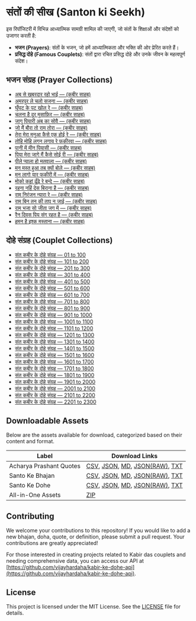 # संतों की सीख (Santon ki Seekh)

इस रिपॉजिटरी में विभिन्न आध्यात्मिक सामग्री शामिल की जाएगी, जो संतों के शिक्षाओं और संदेशों को उजागर करती है:

- **भजन (Prayers)**: संतों के भजन, जो हमें आध्यात्मिकता और भक्ति की ओर प्रेरित करते हैं।
- **प्रसिद्ध दोहे (Famous Couplets)**: संतों द्वारा रचित प्रसिद्ध दोहे और उनके जीवन के महत्वपूर्ण संदेश।

## भजन संग्रह (Prayer Collections)

- [अब से खबरदार रहो भाई — (कबीर साहब)][ab-se-khabardaar-raho-bhai]
- [अमरपुर ले चलो सजना — (कबीर साहब)][amarpur-le-chalo-sajna]
- [घूँघट के पट खोल रे — (कबीर साहब)][ghoonghat-ke-pat-khol-re]
- [चलना है दूर मुसाफ़िर — (कबीर साहब)][chalna-hai-door-musafir]
- [जागु पियारी अब का सोवै — (कबीर साहब)][jaag-piyari-ab-ka-sauve]
- [जो मैं बौरा तो राम तोरा — (कबीर साहब)][jo-main-bora-to-ram-tora]
- [तेरा मेरा मनुआ कैसे एक होई रे — (कबीर साहब)][tera-mera-manuva-kaise-ek-hoi-re]
- [तोहि मोहि लगन लगाय रे फकीरवा — (कबीर साहब)][tohi-mohi-lagan-lagaye-re-phakirava]
- [पानी में मीन पियासी — (कबीर साहब)][pani-me-meen-piyaasi]
- [पिया मेरा जागे मैं कैसे सोई री — (कबीर साहब)][piya-mera-jaage-main-kaise-soi-ri]
- [पीले प्याला हो मतवाला — (कबीर साहब)][peele-pyala-ho-matwala]
- [मन मस्त हुआ तब क्यों बोले — (कबीर साहब)][man-mast-huaa-tab-kyon-bole]
- [मन लागो यार फकीरी में — (कबीर साहब)][man-lago-yaar-fakiri-me]
- [मोको कहां ढूँढ़े रे बन्दे — (कबीर साहब)][moko-kahaan-dhundhe-re-bande]
- [रहना नहिं देस बिराना है — (कबीर साहब)][rehna-nahi-desh-virana-hai]
- [राम निरंजन न्यारा रे — (कबीर साहब)][ram-niranjan-nyaara-re]
- [राम बिन तन की ताप न जाई — (कबीर साहब)][ram-bin-tan-ki-taap-na-jaai]
- [राम भजा सो जीता जग में — (कबीर साहब)][ram-bhaja-so-jeeta-jag-me]
- [रैन दिवस पिय संग रहत है — (कबीर साहब)][rain-divas-piya-sang-rahat-hai]
- [हमन है इश्क मस्ताना — (कबीर साहब)][haman-hai-ishq-mastana]

[ab-se-khabardaar-raho-bhai]: docs/bhajans/ab-se-khabardaar-raho-bhai.md
[pani-me-meen-piyaasi]: docs/bhajans/pani-me-meen-piyaasi.md
[amarpur-le-chalo-sajna]: docs/bhajans/amarpur-le-chalo-sajna.md
[peele-pyala-ho-matwala]: docs/bhajans/peele-pyala-ho-matwala.md
[chalna-hai-door-musafir]: docs/bhajans/chalna-hai-door-musafir.md
[piya-mera-jaage-main-kaise-soi-ri]: docs/bhajans/piya-mera-jaage-main-kaise-soi-ri.md
[ghoonghat-ke-pat-khol-re]: docs/bhajans/ghoonghat-ke-pat-khol-re.md
[rain-divas-piya-sang-rahat-hai]: docs/bhajans/rain-divas-piya-sang-rahat-hai.md
[haman-hai-ishq-mastana]: docs/bhajans/haman-hai-ishq-mastana.md
[ram-bhaja-so-jeeta-jag-me]: docs/bhajans/ram-bhaja-so-jeeta-jag-me.md
[jaag-piyari-ab-ka-sauve]: docs/bhajans/jaag-piyari-ab-ka-sauve.md
[ram-bin-tan-ki-taap-na-jaai]: docs/bhajans/ram-bin-tan-ki-taap-na-jaai.md
[jo-main-bora-to-ram-tora]: docs/bhajans/jo-main-bora-to-ram-tora.md
[ram-niranjan-nyaara-re]: docs/bhajans/ram-niranjan-nyaara-re.md
[man-lago-yaar-fakiri-me]: docs/bhajans/man-lago-yaar-fakiri-me.md
[rehna-nahi-desh-virana-hai]: docs/bhajans/rehna-nahi-desh-virana-hai.md
[man-mast-huaa-tab-kyon-bole]: docs/bhajans/man-mast-huaa-tab-kyon-bole.md
[tera-mera-manuva-kaise-ek-hoi-re]: docs/bhajans/tera-mera-manuva-kaise-ek-hoi-re.md
[moko-kahaan-dhundhe-re-bande]: docs/bhajans/moko-kahaan-dhundhe-re-bande.md
[tohi-mohi-lagan-lagaye-re-phakirava]: docs/bhajans/tohi-mohi-lagan-lagaye-re-phakirava.md

## दोहे संग्रह (Couplet Collections)

- [संत कबीर के दोहे संग्रह — 01 to 100][sant-kabir-ke-dohe-01]
- [संत कबीर के दोहे संग्रह — 101 to 200][sant-kabir-ke-dohe-02]
- [संत कबीर के दोहे संग्रह — 201 to 300][sant-kabir-ke-dohe-03]
- [संत कबीर के दोहे संग्रह — 301 to 400][sant-kabir-ke-dohe-04]
- [संत कबीर के दोहे संग्रह — 401 to 500][sant-kabir-ke-dohe-05]
- [संत कबीर के दोहे संग्रह — 501 to 600][sant-kabir-ke-dohe-06]
- [संत कबीर के दोहे संग्रह — 601 to 700][sant-kabir-ke-dohe-07]
- [संत कबीर के दोहे संग्रह — 701 to 800][sant-kabir-ke-dohe-08]
- [संत कबीर के दोहे संग्रह — 801 to 900][sant-kabir-ke-dohe-09]
- [संत कबीर के दोहे संग्रह — 901 to 1000][sant-kabir-ke-dohe-10]
- [संत कबीर के दोहे संग्रह — 1001 to 1100][sant-kabir-ke-dohe-11]
- [संत कबीर के दोहे संग्रह — 1101 to 1200][sant-kabir-ke-dohe-12]
- [संत कबीर के दोहे संग्रह — 1201 to 1300][sant-kabir-ke-dohe-13]
- [संत कबीर के दोहे संग्रह — 1301 to 1400][sant-kabir-ke-dohe-14]
- [संत कबीर के दोहे संग्रह — 1401 to 1500][sant-kabir-ke-dohe-15]
- [संत कबीर के दोहे संग्रह — 1501 to 1600][sant-kabir-ke-dohe-16]
- [संत कबीर के दोहे संग्रह — 1601 to 1700][sant-kabir-ke-dohe-17]
- [संत कबीर के दोहे संग्रह — 1701 to 1800][sant-kabir-ke-dohe-18]
- [संत कबीर के दोहे संग्रह — 1801 to 1900][sant-kabir-ke-dohe-19]
- [संत कबीर के दोहे संग्रह — 1901 to 2000][sant-kabir-ke-dohe-20]
- [संत कबीर के दोहे संग्रह — 2001 to 2100][sant-kabir-ke-dohe-21]
- [संत कबीर के दोहे संग्रह — 2101 to 2200][sant-kabir-ke-dohe-22]
- [संत कबीर के दोहे संग्रह — 2201 to 2300][sant-kabir-ke-dohe-23]

[sant-kabir-ke-dohe-01]: docs/dohe/sant-kabir-ke-dohe-01.md
[sant-kabir-ke-dohe-02]: docs/dohe/sant-kabir-ke-dohe-02.md
[sant-kabir-ke-dohe-03]: docs/dohe/sant-kabir-ke-dohe-03.md
[sant-kabir-ke-dohe-04]: docs/dohe/sant-kabir-ke-dohe-04.md
[sant-kabir-ke-dohe-05]: docs/dohe/sant-kabir-ke-dohe-05.md
[sant-kabir-ke-dohe-06]: docs/dohe/sant-kabir-ke-dohe-06.md
[sant-kabir-ke-dohe-07]: docs/dohe/sant-kabir-ke-dohe-07.md
[sant-kabir-ke-dohe-08]: docs/dohe/sant-kabir-ke-dohe-08.md
[sant-kabir-ke-dohe-09]: docs/dohe/sant-kabir-ke-dohe-09.md
[sant-kabir-ke-dohe-10]: docs/dohe/sant-kabir-ke-dohe-10.md
[sant-kabir-ke-dohe-11]: docs/dohe/sant-kabir-ke-dohe-11.md
[sant-kabir-ke-dohe-12]: docs/dohe/sant-kabir-ke-dohe-12.md
[sant-kabir-ke-dohe-13]: docs/dohe/sant-kabir-ke-dohe-13.md
[sant-kabir-ke-dohe-14]: docs/dohe/sant-kabir-ke-dohe-14.md
[sant-kabir-ke-dohe-15]: docs/dohe/sant-kabir-ke-dohe-15.md
[sant-kabir-ke-dohe-16]: docs/dohe/sant-kabir-ke-dohe-16.md
[sant-kabir-ke-dohe-17]: docs/dohe/sant-kabir-ke-dohe-17.md
[sant-kabir-ke-dohe-18]: docs/dohe/sant-kabir-ke-dohe-18.md
[sant-kabir-ke-dohe-19]: docs/dohe/sant-kabir-ke-dohe-19.md
[sant-kabir-ke-dohe-20]: docs/dohe/sant-kabir-ke-dohe-20.md
[sant-kabir-ke-dohe-21]: docs/dohe/sant-kabir-ke-dohe-21.md
[sant-kabir-ke-dohe-22]: docs/dohe/sant-kabir-ke-dohe-22.md
[sant-kabir-ke-dohe-23]: docs/dohe/sant-kabir-ke-dohe-23.md

## Downloadable Assets

Below are the assets available for download, categorized based on their content and format.

| Label                   | Download Links                                                                                                |
| ----------------------- | ------------------------------------------------------------------------------------------------------------- |
| Acharya Prashant Quotes | [CSV][acharya-csv], [JSON][acharya-json], [MD][acharya-md], [JSON(RAW)][acharya-json-raw], [TXT][acharya-txt] |
| Santo Ke Bhajan         | [CSV][bhajan-csv], [JSON][bhajan-json], [MD][bhajan-md], [JSON(RAW)][bhajan-json-raw], [TXT][bhajan-txt]      |
| Santo Ke Dohe           | [CSV][dohe-csv], [JSON][dohe-json], [MD][dohe-md], [JSON(RAW)][dohe-json-raw], [TXT][dohe-txt]                |
| All-in-One Assets       | [ZIP][all-in-one]                                                                                             |

[acharya-csv]: https://github.com/vijayhardaha/santon-ki-seekh/releases/download/v1.0.10/acharya-prashant-quotes.csv
[acharya-json]: https://github.com/vijayhardaha/santon-ki-seekh/releases/download/v1.0.10/acharya-prashant-quotes.json
[acharya-md]: https://github.com/vijayhardaha/santon-ki-seekh/releases/download/v1.0.10/acharya-prashant-quotes.md
[acharya-json-raw]: https://github.com/vijayhardaha/santon-ki-seekh/releases/download/v1.0.10/acharya-prashant-quotes.raw.json
[acharya-txt]: https://github.com/vijayhardaha/santon-ki-seekh/releases/download/v1.0.10/acharya-prashant-quotes.txt
[bhajan-csv]: https://github.com/vijayhardaha/santon-ki-seekh/releases/download/v1.0.10/santon-ke-bhajan.csv
[bhajan-json]: https://github.com/vijayhardaha/santon-ki-seekh/releases/download/v1.0.10/santon-ke-bhajan.json
[bhajan-md]: https://github.com/vijayhardaha/santon-ki-seekh/releases/download/v1.0.10/santon-ke-bhajan.md
[bhajan-json-raw]: https://github.com/vijayhardaha/santon-ki-seekh/releases/download/v1.0.10/santon-ke-bhajan.raw.json
[bhajan-txt]: https://github.com/vijayhardaha/santon-ki-seekh/releases/download/v1.0.10/santon-ke-bhajan.txt
[dohe-csv]: https://github.com/vijayhardaha/santon-ki-seekh/releases/download/v1.0.10/santon-ke-dohe.csv
[dohe-json]: https://github.com/vijayhardaha/santon-ki-seekh/releases/download/v1.0.10/santon-ke-dohe.json
[dohe-md]: https://github.com/vijayhardaha/santon-ki-seekh/releases/download/v1.0.10/santon-ke-dohe.md
[dohe-json-raw]: https://github.com/vijayhardaha/santon-ki-seekh/releases/download/v1.0.10/santon-ke-dohe.raw.json
[dohe-txt]: https://github.com/vijayhardaha/santon-ki-seekh/releases/download/v1.0.10/santon-ke-dohe.txt
[all-in-one]: https://github.com/vijayhardaha/santon-ki-seekh/releases/download/v1.0.10/all-in-one-assets.zip

## Contributing

We welcome your contributions to this repository! If you would like to add a new bhajan, doha, quote, or definition, please submit a pull request. Your contributions are greatly appreciated!

For those interested in creating projects related to Kabir das couplets and needing comprehensive data, you can access our API at [https://github.com/vijayhardaha/kabir-ke-dohe-api](https://github.com/vijayhardaha/kabir-ke-dohe-api).

## License

This project is licensed under the MIT License. See the [LICENSE](LICENSE) file for details.
